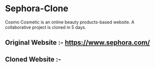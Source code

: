 # Sephora-Clone
Cosmo Cosmetic is an online beauty products-based website. A collaborative project is cloned in 5 days.

## Original Website :- https://www.sephora.com/
## Cloned Website :- 

